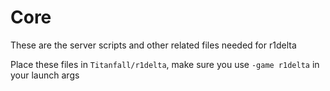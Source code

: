 # Core

These are the server scripts and other related files needed for r1delta

Place these files in `Titanfall/r1delta`, make sure you use `-game r1delta` in your launch args
